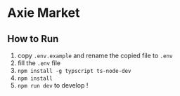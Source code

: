 # Axie Market

## How to Run
1. copy `.env.example` and rename the copied file to `.env`
2. fill the `.env` file
3. `npm install -g typscript ts-node-dev`
4. `npm install`
5. `npm run dev` to develop !
